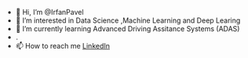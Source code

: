 

- 👋 Hi, I’m @IrfanPavel
- 👀 I’m interested in Data Science ,Machine Learning and Deep Learing
- 🌱 I’m currently learning Advanced Driving Assitance Systems (ADAS)
- .
- 📫 How to reach me [LinkedIn](https://www.linkedin.com/in/irfan-pavel/)


